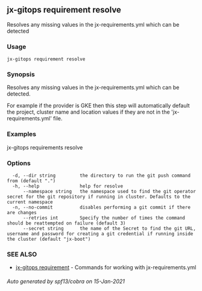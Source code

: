 ## jx-gitops requirement resolve

Resolves any missing values in the jx-requirements.yml which can be detected

### Usage

```
jx-gitops requirement resolve
```

### Synopsis

Resolves any missing values in the jx-requirements.yml which can be detected.
  
For example if the provider is GKE then this step will automatically default the project, cluster name and location values if they are not in the 'jx-requirements.yml' file.

### Examples

  jx-gitops requirements resolve

### Options

```
  -d, --dir string         the directory to run the git push command from (default ".")
  -h, --help               help for resolve
      --namespace string   the namespace used to find the git operator secret for the git repository if running in cluster. Defaults to the current namespace
  -n, --no-commit          disables performing a git commit if there are changes
      --retries int        Specify the number of times the command should be reattempted on failure (default 3)
      --secret string      the name of the Secret to find the git URL, username and password for creating a git credential if running inside the cluster (default "jx-boot")
```

### SEE ALSO

* [jx-gitops requirement](jx-gitops_requirement.md)	 - Commands for working with jx-requirements.yml

###### Auto generated by spf13/cobra on 15-Jan-2021
